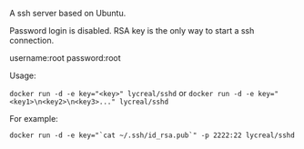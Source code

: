 A ssh server based on Ubuntu.

Password login is disabled.
RSA key is the only way to start a ssh connection.

username:root
password:root


Usage:

`docker run -d -e key="<key>" lycreal/sshd`
or
`docker run -d -e key="<key1>\n<key2>\n<key3>..." lycreal/sshd`


For example:

``docker run -d -e key="`cat ~/.ssh/id_rsa.pub`" -p 2222:22 lycreal/sshd``
